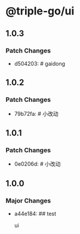 # @triple-go/ui

## 1.0.3

### Patch Changes

- d504203: # gaidong

## 1.0.2

### Patch Changes

- 79b72fa: # 小改动

## 1.0.1

### Patch Changes

- 0e0206d: # 小改动

## 1.0.0

### Major Changes

- a44e184: ## test

  ui
